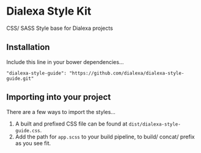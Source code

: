 # Dialexa Style Kit

CSS/ SASS Style base for Dialexa projects


## Installation

<!-- * `npm install --save @dialexa/dialexa-style-guide` -->
Include this line in your bower dependencies...

```
"dialexa-style-guide": "https://github.com/dialexa/dialexa-style-guide.git"
```


## Importing into your project

There are a few ways to import the styles...

1. A built and prefixed CSS file can be found at `dist/dialexa-style-guide.css`.
2. Add the path for `app.scss` to your build pipeline, to build/ concat/ prefix as you see fit.
